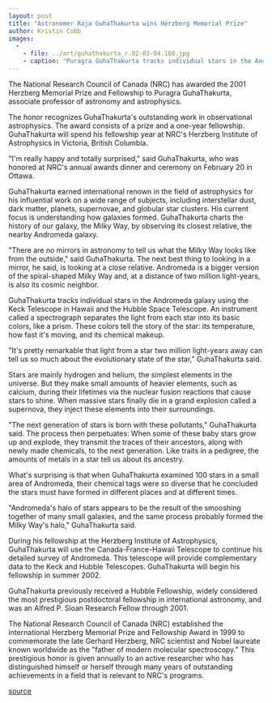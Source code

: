 ```yaml
---
layout: post
title: "Astronomer Raja GuhaThakurta wins Herzberg Memorial Prize"
author: Kristin Cobb
images:
  -
    - file: ../art/guhathakurta_r.02-03-04.160.jpg
    - caption: "Puragra GuhaThakurta tracks individual stars in the Andromeda galaxy using the Keck Telescope in Hawaii and the Hubble Space Telescope. Photo: Department of Astronomy and Astrophysics."
---
```


The National Research Council of Canada (NRC) has awarded the 2001 Herzberg Memorial Prize and Fellowship to Puragra GuhaThakurta, associate professor of astronomy and astrophysics.

The honor recognizes GuhaThakurta's outstanding work in observational astrophysics. The award consists of a prize and a one-year fellowship. GuhaThakurta will spend his fellowship year at NRC's Herzberg Institute of Astrophysics in Victoria, British Columbia.  
  
"I'm really happy and totally surprised," said GuhaThakurta, who was honored at NRC's annual awards dinner and ceremony on February 20 in Ottawa.  
  
GuhaThakurta earned international renown in the field of astrophysics for his influential work on a wide range of subjects, including interstellar dust, dark matter, planets, supernovae, and globular star clusters. His current focus is understanding how galaxies formed. GuhaThakurta charts the history of our galaxy, the Milky Way, by observing its closest relative, the nearby Andromeda galaxy.   
  
"There are no mirrors in astronomy to tell us what the Milky Way looks like from the outside," said GuhaThakurta. The next best thing to looking in a mirror, he said, is looking at a close relative. Andromeda is a bigger version of the spiral-shaped Milky Way and, at a distance of two million light-years, is also its cosmic neighbor.  
  
GuhaThakurta tracks individual stars in the Andromeda galaxy using the Keck Telescope in Hawaii and the Hubble Space Telescope. An instrument called a spectrograph separates the light from each star into its basic colors, like a prism. These colors tell the story of the star: its temperature, how fast it's moving, and its chemical makeup.   
  
"It's pretty remarkable that light from a star two million light-years away can tell us so much about the evolutionary state of the star," GuhaThakurta said.   
  
Stars are mainly hydrogen and helium, the simplest elements in the universe. But they make small amounts of heavier elements, such as calcium, during their lifetimes via the nuclear fusion reactions that cause stars to shine. When massive stars finally die in a grand explosion called a supernova, they inject these elements into their surroundings.   
  
"The next generation of stars is born with these pollutants," GuhaThakurta said. The process then perpetuates: When some of these baby stars grow up and explode, they transmit the traces of their ancestors, along with newly made chemicals, to the next generation. Like traits in a pedigree, the amounts of metals in a star tell us about its ancestry.  
  
What's surprising is that when GuhaThakurta examined 100 stars in a small area of Andromeda, their chemical tags were so diverse that he concluded the stars must have formed in different places and at different times.   
  
"Andromeda's halo of stars appears to be the result of the smooshing together of many small galaxies, and the same process probably formed the Milky Way's halo," GuhaThakurta said.  
  
During his fellowship at the Herzberg Institute of Astrophysics, GuhaThakurta will use the Canada-France-Hawaii Telescope to continue his detailed survey of Andromeda. This telescope will provide complementary data to the Keck and Hubble Telescopes. GuhaThakurta will begin his fellowship in summer 2002.  
  
GuhaThakurta previously received a Hubble Fellowship, widely considered the most prestigious postdoctoral fellowship in international astronomy, and was an Alfred P. Sloan Research Fellow through 2001.  
  
The National Research Council of Canada (NRC) established the international Herzberg Memorial Prize and Fellowship Award in 1999 to commemorate the late Gerhard Herzberg, NRC scientist and Nobel laureate known worldwide as the "father of modern molecular spectroscopy." This prestigious honor is given annually to an active researcher who has distinguished himself or herself through many years of outstanding achievements in a field that is relevant to NRC's programs.  
  
  

[source](http://www1.ucsc.edu/currents/01-02/03-04/prize.html "Permalink to prize")
